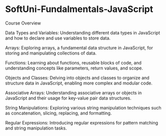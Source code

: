 # SoftUni-Fundalmentals-JavaScript
Course Overview

Data Types and Variables: Understanding different data types in JavaScript and how to declare and use variables to store data.

Arrays: Exploring arrays, a fundamental data structure in JavaScript, for storing and manipulating collections of data.

Functions: Learning about functions, reusable blocks of code, and understanding concepts like parameters, return values, and scope.

Objects and Classes: Delving into objects and classes to organize and structure data in JavaScript, enabling more complex and modular code.

Associative Arrays: Understanding associative arrays or objects in JavaScript and their usage for key-value pair data structures.

String Manipulations: Exploring various string manipulation techniques such as concatenation, slicing, replacing, and formatting.

Regular Expressions: Introducing regular expressions for pattern matching and string manipulation tasks.
